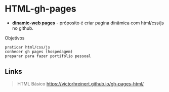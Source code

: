 
# HTML-gh-pages
- __[dinamic-web pages](https://victorhreinert.github.io/gh-pages-html/)__ - próposito é criar pagina dinâmica com html/css/js no github.



Objetivos

    praticar html/css/js
    conhecer gh pages (hospedagem)
    preparar para fazer portifólio pessoal
    
## Links
> HTML Básico
https://victorhreinert.github.io/gh-pages-html/

